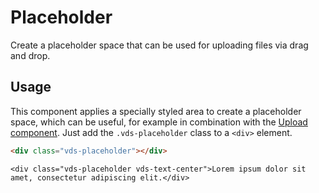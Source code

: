 # Placeholder

<p class="vds-text-lead">Create a placeholder space that can be used for uploading files via drag and drop.</p>

## Usage

This component applies a specially styled area to create a placeholder space, which can be useful, for example in combination with the [Upload component](upload.md). Just add the `.vds-placeholder` class to a `<div>` element.

```html
<div class="vds-placeholder"></div>
```

```example
<div class="vds-placeholder vds-text-center">Lorem ipsum dolor sit amet, consectetur adipiscing elit.</div>
```